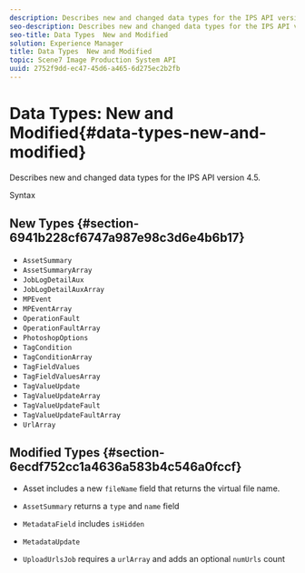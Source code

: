 ```yaml
---
description: Describes new and changed data types for the IPS API version 4.5.
seo-description: Describes new and changed data types for the IPS API version 4.5.
seo-title: Data Types  New and Modified
solution: Experience Manager
title: Data Types  New and Modified
topic: Scene7 Image Production System API
uuid: 2752f9dd-ec47-45d6-a465-6d275ec2b2fb
---
```


# Data Types: New and Modified{#data-types-new-and-modified}

Describes new and changed data types for the IPS API version 4.5.

 Syntax 

## New Types {#section-6941b228cf6747a987e98c3d6e4b6b17}

* `AssetSummary` 
* `AssetSummaryArray` 
* `JobLogDetailAux` 
* `JobLogDetailAuxArray` 
* `MPEvent` 
* `MPEventArray` 
* `OperationFault` 
* `OperationFaultArray` 
* `PhotoshopOptions` 
* `TagCondition` 
* `TagConditionArray` 
* `TagFieldValues` 
* `TagFieldValuesArray` 
* `TagValueUpdate` 
* `TagValueUpdateArray` 
* `TagValueUpdateFault` 
* `TagValueUpdateFaultArray` 
* `UrlArray`

## Modified Types {#section-6ecdf752cc1a4636a583b4c546a0fccf}

* Asset includes a new `fileName` field that returns the virtual file name. 
* `AssetSummary` returns a `type` and `name` field 

* `MetadataField` includes `isHidden`

* `MetadataUpdate` 
* `UploadUrlsJob` requires a `urlArray` and adds an optional `numUrls` count

